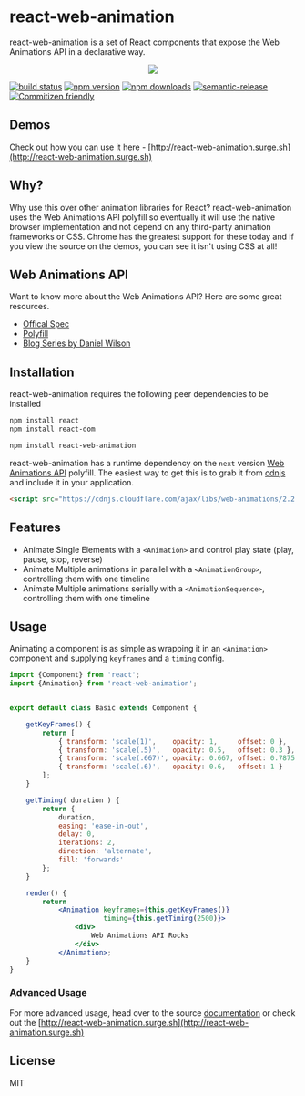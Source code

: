 # react-web-animation

react-web-animation is a set of React components that expose the Web Animations API
in a declarative way.

<p align="center">
  <img src="https://github.com/RinconStrategies/react-web-animation/blob/master/react_gif.gif" />
</p>


[![build status](https://travis-ci.org/bringking/react-web-animation.svg?branch=master)](https://travis-ci.org/bringking/react-web-animation)
[![npm version](https://img.shields.io/npm/v/react-web-animation.svg?style=flat-square)](https://www.npmjs.com/package/react-web-animation)
[![npm downloads](https://img.shields.io/npm/dm/react-web-animation.svg?style=flat-square)](https://www.npmjs.com/package/react-web-animation)
[![semantic-release](https://img.shields.io/badge/%20%20%F0%9F%93%A6%F0%9F%9A%80-semantic--release-e10079.svg)](https://github.com/semantic-release/semantic-release)
[![Commitizen friendly](https://img.shields.io/badge/commitizen-friendly-brightgreen.svg)](http://commitizen.github.io/cz-cli/)


## Demos
Check out how you can use it here - [http://react-web-animation.surge.sh](http://react-web-animation.surge.sh)

## Why?

Why use this over other animation libraries for React? react-web-animation uses the Web Animations API polyfill so
eventually it will use the native browser implementation and not depend on any third-party animation frameworks or CSS.
Chrome has the greatest support for these today and if you view the source on the demos, you can see it isn't using CSS at all!

## Web Animations API

Want to know more about the Web Animations API? Here are some great resources.
- [Offical Spec](https://w3c.github.io/web-animations/)
- [Polyfill](https://github.com/web-animations/web-animations-js)
- [Blog Series by Daniel Wilson](http://danielcwilson.com/blog/2015/07/animations-intro/)

## Installation

react-web-animation requires the following peer dependencies to be installed

```bash
npm install react
npm install react-dom
```

```bash
npm install react-web-animation
```

react-web-animation has a runtime dependency on the `next` version [Web Animations API](https://github.com/web-animations/web-animations-js) polyfill. 
The easiest way to get this is to grab it from [cdnjs](https://cdnjs.cloudflare.com/ajax/libs/web-animations/2.2.1/web-animations-next.min.js)
and include it in your application.

```html
<script src="https://cdnjs.cloudflare.com/ajax/libs/web-animations/2.2.1/web-animations-next.min.js"></script>
```

## Features
* Animate Single Elements with a `<Animation>` and control play state (play, pause, stop, reverse)
* Animate Multiple animations in parallel with a `<AnimationGroup>`, controlling them with one timeline
* Animate Multiple animations serially with a `<AnimationSequence>`, controlling them with one timeline

## Usage

Animating a component is as simple as wrapping it in an `<Animation>` component and supplying `keyframes` and a `timing` config. 
```jsx
import {Component} from 'react';
import {Animation} from 'react-web-animation';


export default class Basic extends Component {

    getKeyFrames() {
        return [
            { transform: 'scale(1)',    opacity: 1,     offset: 0 },
            { transform: 'scale(.5)',   opacity: 0.5,   offset: 0.3 },
            { transform: 'scale(.667)', opacity: 0.667, offset: 0.7875 },
            { transform: 'scale(.6)',   opacity: 0.6,   offset: 1 }
        ];
    }

    getTiming( duration ) {
        return {
            duration,
            easing: 'ease-in-out',
            delay: 0,
            iterations: 2,
            direction: 'alternate',
            fill: 'forwards'
        };
    }

    render() {
        return
            <Animation keyframes={this.getKeyFrames()}
                       timing={this.getTiming(2500)}>
                <div>
                    Web Animations API Rocks
                </div>
            </Animation>;
    }
}

```
### Advanced Usage
For more advanced usage, head over to the source [documentation](https://github.com/RinconStrategies/react-web-animation/tree/master/src) or 
check out the [http://react-web-animation.surge.sh](http://react-web-animation.surge.sh)


## License

MIT
